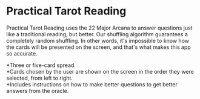 # Practical Tarot Reading

Practical Tarot Reading uses the 22 Major Arcana to answer questions just like a traditional reading, but better. Our shuffling algorithm guarantees a completely random shuffling. In other words, it's impossible to know how the cards will be presented on the screen, and that's what makes this app so accurate.

*Three or five-card spread.  
*Cards chosen by the user are shown on the screen in the order they were selected, from left to right.  
*Includes instructions on how to make better questions to get better answers from the oracle. 

